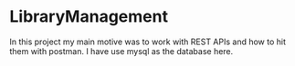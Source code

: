 # LibraryManagement
In this project my main motive was to work with REST APIs and how to hit them with postman. I have use mysql as the database here.
